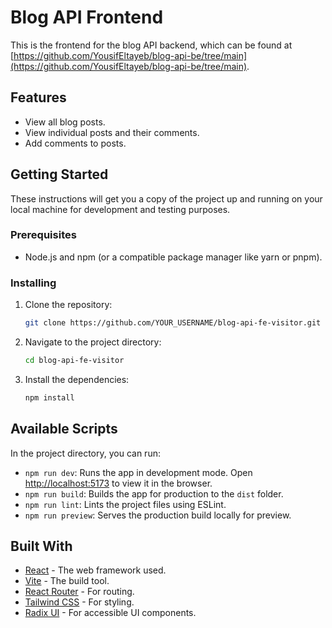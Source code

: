 # Blog API Frontend

This is the frontend for the blog API backend, which can be found at [https://github.com/YousifEltayeb/blog-api-be/tree/main](https://github.com/YousifEltayeb/blog-api-be/tree/main).

## Features

- View all blog posts.
- View individual posts and their comments.
- Add comments to posts.

## Getting Started

These instructions will get you a copy of the project up and running on your local machine for development and testing purposes.

### Prerequisites

- Node.js and npm (or a compatible package manager like yarn or pnpm).

### Installing

1. Clone the repository:

    ```sh
    git clone https://github.com/YOUR_USERNAME/blog-api-fe-visitor.git
    ```

2. Navigate to the project directory:

    ```sh
    cd blog-api-fe-visitor
    ```

3. Install the dependencies:

    ```sh
    npm install
    ```

## Available Scripts

In the project directory, you can run:

- `npm run dev`: Runs the app in development mode. Open [http://localhost:5173](http://localhost:5173) to view it in the browser.
- `npm run build`: Builds the app for production to the `dist` folder.
- `npm run lint`: Lints the project files using ESLint.
- `npm run preview`: Serves the production build locally for preview.

## Built With

- [React](https://reactjs.org/) - The web framework used.
- [Vite](https://vitejs.dev/) - The build tool.
- [React Router](https://reactrouter.com/) - For routing.
- [Tailwind CSS](https://tailwindcss.com/) - For styling.
- [Radix UI](https://www.radix-ui.com/) - For accessible UI components.

